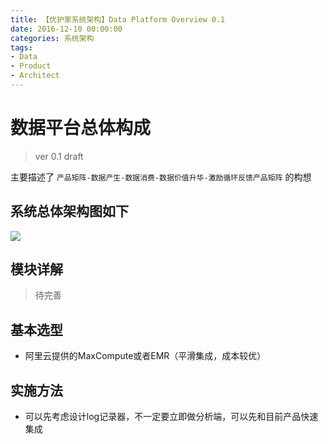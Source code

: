 ```yaml
---
title: 【优护家系统架构】Data Platform Overview 0.1
date: 2016-12-10 00:00:00
categories: 系统架构
tags:
- Data
- Product
- Architect
---
```


# 数据平台总体构成
> ver 0.1 draft

主要描述了 `产品矩阵-数据产生-数据消费-数据价值升华-激励循环反馈产品矩阵` 的构想

## 系统总体架构图如下
![](/media/data_platform_overview.png)

## 模块详解
>待完善

## 基本选型
   - 阿里云提供的MaxCompute或者EMR（平滑集成，成本较优）

## 实施方法
   - 可以先考虑设计log记录器，不一定要立即做分析端，可以先和目前产品快速集成

